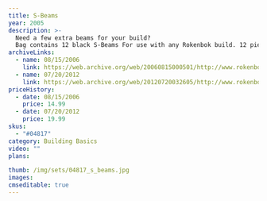 ```yaml
---
title: S-Beams
year: 2005
description: >-
  Need a few extra beams for your build?
  Bag contains 12 black S-Beams For use with any Rokenbok build. 12 piece total.
archiveLinks:
  - name: 08/15/2006
    link: https://web.archive.org/web/20060815000501/http://www.rokenbok.com/catalog/pd_bb_04817.html
  - name: 07/20/2012
    link: https://web.archive.org/web/20120720032605/http://www.rokenbok.com/estore/construction/s-beams
priceHistory:
  - date: 08/15/2006
    price: 14.99
  - date: 07/20/2012
    price: 19.99
skus:
  - "#04817"
category: Building Basics
video: ""
plans:

thumb: /img/sets/04817_s_beams.jpg
images:
cmseditable: true
---
```

